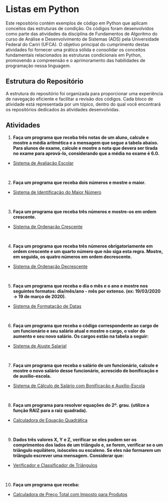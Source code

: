 # Listas em Python

Este repositório contém exemplos de código em Python que aplicam conceitos das estruturas de condição. Os códigos foram desenvolvidos como parte das atividades da disciplina de Fundamentos de Algoritmo do curso de Análise e Desenvolvimento de Sistemas (ADS) pela Universidade Federal do Cariri (UFCA). O objetivo principal do cumprimento destas atividades foi fornecer uma prática sólida e consolidar os conceitos fundamentais relacionados às estruturas condicionais em Python, promovendo a compreensão e o aprimoramento das habilidades de programação nessa linguagem.

## Estrutura do Repositório

A estrutura do repositório foi organizada para proporcionar uma experiência de navegação eficiente e facilitar a revisão dos códigos. Cada bloco de atividade está representada por um tópico, dentro do qual você encontrará os repositórios dedicados às atividades desenvolvidas.

## Atividades

1. **Faça um programa que receba três notas de um aluno, calcule e mostre a média aritmética e a mensagem que segue a tabela abaixo. Para alunos de exame, calcule e mostre a nota que devera ser tirada no exame para aprová-lo, considerando que a média no exame é 6.0.**<br>

- [Sistema de Avaliação Escolar]()
<br>

2. **Faça um programa que receba dois números e mostre o maior.**
 
- [Sistema de Identificação do Maior Número]()
<br> 

3. **Faça um programa que receba três números e mostre-os em ordem crescente.**

- [Sistema de Ordenação Crescente]()
<br>
 
4. **Faça um programa que receba três números obrigatoriamente em ordem crescente e um quarto número que não siga esta regra. Mostre, em seguida, os quatro números em ordem decrescente.**

- [Sistema de Ordenação Decrescente]()
<br>

5. **Faça um programa que receba o dia o mês e o ano e mostre nos seguintes formatos: dia/mês/ano - mês por extenso. (ex: 19/03/2020 -> 19 de março de 2020).**

- [Sistema de Formatação de Datas]()
<br>

6. **Faça um programa que receba o código correspondente ao cargo de um funcionário e seu salário atual e mostre o cargo, o valor do aumento e seu novo salário. Os cargos estão na tabela a seguir:**<br>

- [Sistema de Ajuste Salarial]()
<br>

7. **Faça um programa que receba o salário de um funcionário, calcule e mostre o novo salário desse funcionário, acrescido de bonificação e de auxílio-escola.**<br>

- [Sistema de Cálculo de Salário com Bonificação e Auxílio-Escola]()
<br>

8. **Faça um programa para resolver equações do 2º. grau. (utilize a função RAIZ para a raiz quadrada).**
    
- [Calculadora de Equação Quadrática]()
<br>

9. **Dados três valores X, Y e Z, verificar se eles podem ser os comprimentos dos lados de um triângulo e, se forem, verificar se o um triângulo equilátero, isósceles ou escaleno. Se eles não formarem um triângulo escrever uma mensagem. Considerar que:**

- [Verificador e Classificador de Triângulos]()
<br>

10. **Faça um programa que receba:**

- [Calculadora de Preço Total com Imposto para Produtos]()
